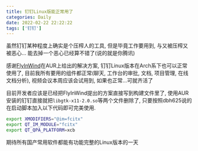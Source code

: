 ```yaml
---
title: 钉钉Linux版能正常用了
categories: Daily
date: 2022-02-22 22:22:22
tags: ['钉钉']
---
```


虽然钉钉某种程度上确实是个压榨人的工具, 但是毕竟工作要用到, 与又被压榨又被恶心... 能去掉一个恶心已经算不错了(说的就是你腾讯)
<!-- 摘要部分 -->
<!-- more -->

感谢[FlyInWind](https://aur.archlinux.org/packages/dingtalk-bin)在AUR上给出的解决方案, 钉钉Linux版本在Arch系下也可以正常使用了, 目前我所有要用的组件都正常(聊天, 工作台的审批, 文档, 项目管理, 在线文档分析), 视频会议本周应该会试用到, 如果也正常...可就齐活了

目前开发者应该是已经把FlyInWind提出的方案直接写到构建文件里了, 使用AUR安装的钉钉直接就把`libgtk-x11-2.0.so`等两个文件删除了, 只要按照dbh625说的在启动脚本加入以下代码即可完美使用.

```bash
export XMODIFIERS="@im=fcitx"
export QT_IM_MODULE="fcitx"
export QT_QPA_PLATFORM=xcb
```

期待所有国产常用软件都能有功能完整的Linux版本的一天
